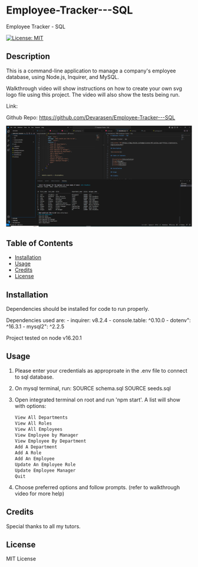 # Employee-Tracker---SQL

Employee Tracker - SQL

[![License: MIT](https://img.shields.io/badge/License-MIT-yellow.svg)](https://opensource.org/licenses/MIT)

## Description

This is a command-line application to manage a company's employee database, using Node.js, Inquirer, and MySQL.

Walkthrough video will show instructions on how to create your own svg logo file using this project. The video will also show the tests being run.

Link:

Github Repo: https://github.com/Devarasen/Employee-Tracker---SQL

![Screenshot](./assets/Project%20Screenshot.PNG)

## Table of Contents

- [Installation](#installation)
- [Usage](#usage)
- [Credits](#credits)
- [License](#license)

## Installation

Dependencies should be installed for code to run properly.

Dependencies used are: - inquirer: v8.2.4 - console.table: ^0.10.0 - dotenv": ^16.3.1 - mysql2": ^2.2.5

Project tested on node v16.20.1

## Usage

1.  Please enter your credentials as approproate in the .env file to connect to sql database.

2.  On mysql terminal, run:
    SOURCE schema.sql
    SOURCE seeds.sql

3.  Open integrated terminal on root and run 'npm start'. A list will show with options:

        View All Departments
        View All Roles
        View All Employees
        View Employee by Manager
        View Employee By Department
        Add A Department
        Add A Role
        Add An Employee
        Update An Employee Role
        Update Employee Manager
        Quit

4.  Choose preferred options and follow prompts. (refer to walkthrough video for more help)

## Credits

Special thanks to all my tutors.

## License

MIT License
